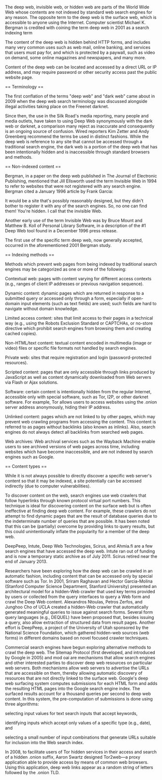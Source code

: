 The deep web, invisible web, or hidden web are parts of the World Wide Web whose contents are not indexed by standard web search engines for any reason. The opposite term to the deep web is the surface web, which is accessible to anyone using the Internet. Computer scientist Michael K. Bergman is credited with coining the term deep web in 2001 as a search indexing term

The content of the deep web is hidden behind HTTP forms, and includes many very common uses such as web mail, online banking, and services that users must pay for, and which is protected by a paywall, such as video on demand, some online magazines and newspapers, and many more.

Content of the deep web can be located and accessed by a direct URL or IP address, and may require password or other security access past the public website page.


== Terminology ==

The first conflation of the terms "deep web" and "dark web" came about in 2009 when the deep web search terminology was discussed alongside illegal activities taking place on the Freenet darknet.

Since then, the use in the Silk Road's media reporting, many people and media outlets, have taken to using Deep Web synonymously with the dark web or darknet, a comparison many reject as inaccurate and consequently is an ongoing source of confusion. Wired reporters Kim Zetter and Andy Greenberg recommend the terms be used in distinct fashions. While the deep web is reference to any site that cannot be accessed through a traditional search engine, the dark web is a portion of the deep web that has been intentionally hidden and is inaccessible through standard browsers and methods.


== Non-indexed content ==

Bergman, in a paper on the deep web published in The Journal of Electronic Publishing, mentioned that Jill Ellsworth used the term Invisible Web in 1994 to refer to websites that were not registered with any search engine. Bergman cited a January 1996 article by Frank Garcia:

It would be a site that's possibly reasonably designed, but they didn't bother to register it with any of the search engines. So, no one can find them! You're hidden. I call that the invisible Web.

Another early use of the term Invisible Web was by Bruce Mount and Matthew B. Koll of Personal Library Software, in a description of the #1 Deep Web tool found in a December 1996 press release.

The first use of the specific term deep web, now generally accepted, occurred in the aforementioned 2001 Bergman study.


== Indexing methods ==

Methods which prevent web pages from being indexed by traditional search engines may be categorized as one or more of the following:

Contextual web: pages with content varying for different access contexts (e.g., ranges of client IP addresses or previous navigation sequence).

Dynamic content: dynamic pages which are returned in response to a submitted query or accessed only through a form, especially if open-domain input elements (such as text fields) are used; such fields are hard to navigate without domain knowledge.

Limited access content: sites that limit access to their pages in a technical way (e.g., using the Robots Exclusion Standard or CAPTCHAs, or no-store directive which prohibit search engines from browsing them and creating cached copies).

Non-HTML/text content: textual content encoded in multimedia (image or video) files or specific file formats not handled by search engines.

Private web: sites that require registration and login (password-protected resources).

Scripted content: pages that are only accessible through links produced by JavaScript as well as content dynamically downloaded from Web servers via Flash or Ajax solutions.

Software: certain content is intentionally hidden from the regular Internet, accessible only with special software, such as Tor, I2P, or other darknet software. For example, Tor allows users to access websites using the .onion server address anonymously, hiding their IP address.

Unlinked content: pages which are not linked to by other pages, which may prevent web crawling programs from accessing the content. This content is referred to as pages without backlinks (also known as inlinks). Also, search engines do not always detect all backlinks from searched web pages.

Web archives: Web archival services such as the Wayback Machine enable users to see archived versions of web pages across time, including websites which have become inaccessible, and are not indexed by search engines such as Google.


== Content types ==

While it is not always possible to directly discover a specific web server's content so that it may be indexed, a site potentially can be accessed indirectly (due to computer vulnerabilities).

To discover content on the web, search engines use web crawlers that follow hyperlinks through known protocol virtual port numbers. This technique is ideal for discovering content on the surface web but is often ineffective at finding deep web content. For example, these crawlers do not attempt to find dynamic pages that are the result of database queries due to the indeterminate number of queries that are possible. It has been noted that this can be (partially) overcome by providing links to query results, but this could unintentionally inflate the popularity for a member of the deep web.

DeepPeep, Intute, Deep Web Technologies, Scirus, and Ahmia.fi are a few search engines that have accessed the deep web. Intute ran out of funding and is now a temporary static archive as of July 2011. Scirus retired near the end of January 2013.

Researchers have been exploring how the deep web can be crawled in an automatic fashion, including content that can be accessed only by special software such as Tor. In 2001, Sriram Raghavan and Hector Garcia-Molina (Stanford Computer Science Department, Stanford University) presented an architectural model for a hidden-Web crawler that used key terms provided by users or collected from the query interfaces to query a Web form and crawl the Deep Web content. Alexandros Ntoulas, Petros Zerfos, and Junghoo Cho of UCLA created a hidden-Web crawler that automatically generated meaningful queries to issue against search forms. Several form query languages (e.g., DEQUEL) have been proposed that, besides issuing a query, also allow extraction of structured data from result pages. Another effort is DeepPeep, a project of the University of Utah sponsored by the National Science Foundation, which gathered hidden-web sources (web forms) in different domains based on novel focused crawler techniques.

Commercial search engines have begun exploring alternative methods to crawl the deep web. The Sitemap Protocol (first developed, and introduced by Google in 2005) and mod oai are mechanisms that allow search engines and other interested parties to discover deep web resources on particular web servers. Both mechanisms allow web servers to advertise the URLs that are accessible on them, thereby allowing automatic discovery of resources that are not directly linked to the surface web. Google's deep web surfacing system computes submissions for each HTML form and adds the resulting HTML pages into the Google search engine index. The surfaced results account for a thousand queries per second to deep web content. In this system, the pre-computation of submissions is done using three algorithms:

selecting input values for text search inputs that accept keywords,

identifying inputs which accept only values of a specific type (e.g., date), and

selecting a small number of input combinations that generate URLs suitable for inclusion into the Web search index.

In 2008, to facilitate users of Tor hidden services in their access and search of a hidden .onion suffix, Aaron Swartz designed Tor2web—a proxy application able to provide access by means of common web browsers. Using this application, deep web links appear as a random string of letters followed by the .onion TLD.
